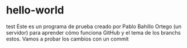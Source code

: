 # hello-world
test
Este es un programa de prueba creado por Pablo Bahillo Ortego (un servidor) para aprender cómo funciona GitHub y el tema de los branchs estos.
Vamos a probar los cambios con un commit

